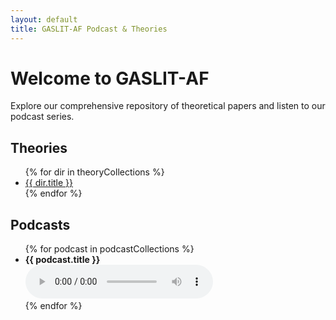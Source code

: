 ```yaml
---
layout: default
title: GASLIT-AF Podcast & Theories
---
```


# Welcome to GASLIT-AF

Explore our comprehensive repository of theoretical papers and listen to our podcast series.

## Theories

<ul>
  {% for dir in theoryCollections %}
    <li><a href="/{{ dir.url }}/index.html">{{ dir.title }}</a></li>
  {% endfor %}
</ul>

## Podcasts

<ul>
  {% for podcast in podcastCollections %}
    <li id="{{ podcast.title | slugify }}">
      <strong>{{ podcast.title }}</strong><br>
      <audio controls id="audio-{{ podcast.title | slugify }}">
        <source src="/{{ podcast.url }}/{{ podcast.file | url_encode }}" type="audio/mpeg">
        Your browser does not support the audio element.
      </audio>
    </li>
  {% endfor %}
</ul>
